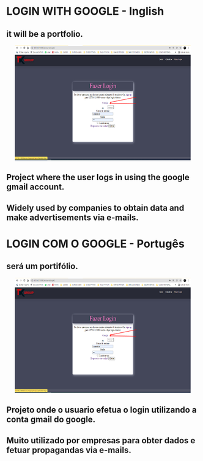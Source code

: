 
# LOGIN WITH GOOGLE - Inglish
## it will be a portfolio.

<p align="center">
  <img width="460" height="300" src="logo.png">
</p>


## Project where the user logs in using the google gmail account.

## Widely used by companies to obtain data and make advertisements via e-mails.

#

# LOGIN COM O GOOGLE - Portugês
## será um portifólio.

<p align="center">
  <img width="460" height="300" src="logo.png">
</p>

## Projeto onde o usuario efetua o login utilizando a conta gmail do google.

## Muito utilizado por empresas para obter dados e fetuar propagandas via e-mails.
